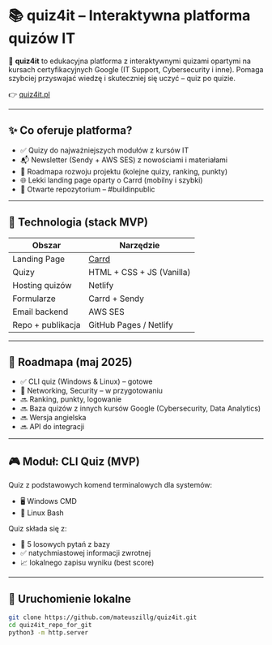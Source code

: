 # 📚 quiz4it – Interaktywna platforma quizów IT

🎯 **quiz4it** to edukacyjna platforma z interaktywnymi quizami opartymi na kursach certyfikacyjnych Google (IT Support, Cybersecurity i inne). Pomaga szybciej przyswajać wiedzę i skuteczniej się uczyć – quiz po quizie.

👉 [quiz4it.pl](https://quiz4it.pl)

---

## ✨ Co oferuje platforma?

- ✅ Quizy do najważniejszych modułów z kursów IT
- 📬 Newsletter (Sendy + AWS SES) z nowościami i materiałami
- 🧭 Roadmapa rozwoju projektu (kolejne quizy, ranking, punkty)
- 🌐 Lekki landing page oparty o Carrd (mobilny i szybki)
- 🚀 Otwarte repozytorium – #buildinpublic

---

## 🧪 Technologia (stack MVP)

| Obszar            | Narzędzie                             |
|-------------------|----------------------------------------|
| Landing Page      | [Carrd](https://carrd.co)             |
| Quizy             | HTML + CSS + JS (Vanilla)             |
| Hosting quizów    | Netlify                               |
| Formularze        | Carrd + Sendy                         |
| Email backend     | AWS SES                               |
| Repo + publikacja | GitHub Pages / Netlify                |

---

## 📌 Roadmapa (maj 2025)

- ✅ CLI quiz (Windows & Linux) – gotowe
- 🚧 Networking, Security – w przygotowaniu
- 🔜 Ranking, punkty, logowanie
- 🔜 Baza quizów z innych kursów Google (Cybersecurity, Data Analytics)
- 🔜 Wersja angielska
- 🔜 API do integracji

---

## 🎮 Moduł: CLI Quiz (MVP)

Quiz z podstawowych komend terminalowych dla systemów:
- 🖥 Windows CMD
- 🐧 Linux Bash

Quiz składa się z:
- 🔄 5 losowych pytań z bazy
- ✅ natychmiastowej informacji zwrotnej
- 📈 lokalnego zapisu wyniku (best score)

---

## 🔧 Uruchomienie lokalne

```bash
git clone https://github.com/mateuszillg/quiz4it.git
cd quiz4it_repo_for_git
python3 -m http.server
